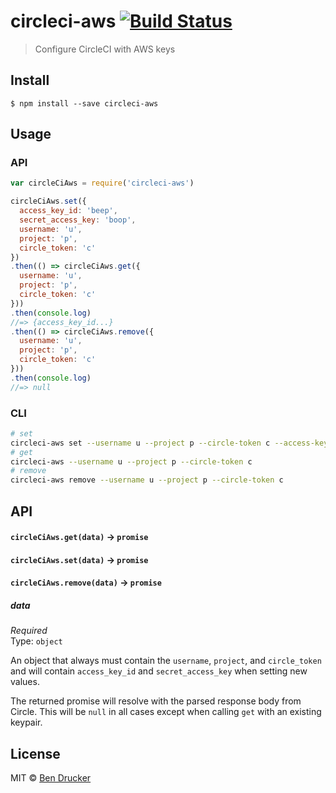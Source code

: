 # circleci-aws [![Build Status](https://travis-ci.org/bendrucker/circleci-aws.svg?branch=master)](https://travis-ci.org/bendrucker/circleci-aws)

> Configure CircleCI with AWS keys


## Install

```
$ npm install --save circleci-aws
```


## Usage

### API

```js
var circleCiAws = require('circleci-aws')

circleCiAws.set({
  access_key_id: 'beep',
  secret_access_key: 'boop',
  username: 'u',
  project: 'p',
  circle_token: 'c'
})
.then(() => circleCiAws.get({
  username: 'u',
  project: 'p',
  circle_token: 'c'
}))
.then(console.log)
//=> {access_key_id...}
.then(() => circleCiAws.remove({
  username: 'u',
  project: 'p',
  circle_token: 'c'
}))
.then(console.log)
//=> null
```

### CLI

```sh
# set
circleci-aws set --username u --project p --circle-token c --access-key-id beep --secret-access-key boop
# get
circleci-aws --username u --project p --circle-token c
# remove
circleci-aws remove --username u --project p --circle-token c
```


## API

#### `circleCiAws.get(data)` -> `promise`
#### `circleCiAws.set(data)` -> `promise`
#### `circleCiAws.remove(data)` -> `promise`

##### data

*Required*  
Type: `object`

An object that always must contain the `username`, `project`, and `circle_token` and will contain `access_key_id` and `secret_access_key` when setting new values.

The returned promise will resolve with the parsed response body from Circle. This will be `null` in all cases except when calling `get` with an existing keypair.


## License

MIT © [Ben Drucker](http://bendrucker.me)
